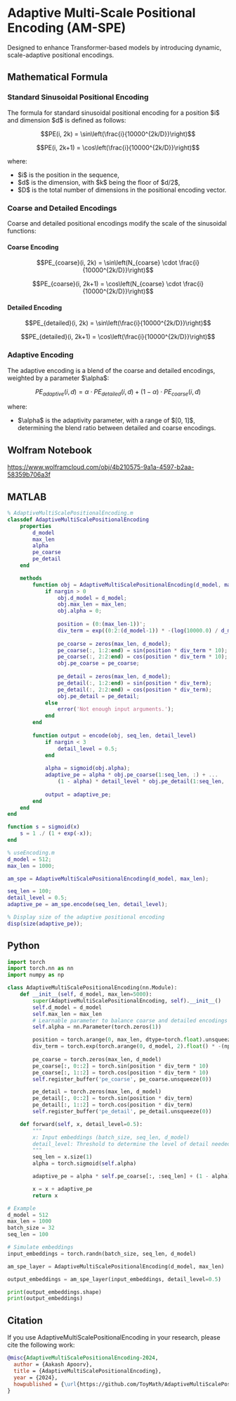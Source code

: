 # Adaptive Multi-Scale Positional Encoding (AM-SPE)
Designed to enhance Transformer-based models by introducing dynamic, scale-adaptive positional encodings.


## Mathematical Formula

### Standard Sinusoidal Positional Encoding

The formula for standard sinusoidal positional encoding for a position $i\$ and dimension $d\$ is defined as follows:

```math
PE(i, 2k) = \sin\left(\frac{i}{10000^{2k/D}}\right)
```

```math
PE(i, 2k+1) = \cos\left(\frac{i}{10000^{2k/D}}\right)
```

where:
- $i\$ is the position in the sequence,
- $d\$ is the dimension, with $k\$ being the floor of $d/2\$,
- $D\$ is the total number of dimensions in the positional encoding vector.

### Coarse and Detailed Encodings

Coarse and detailed positional encodings modify the scale of the sinusoidal functions:

#### Coarse Encoding

```math
PE_{coarse}(i, 2k) = \sin\left(N_{coarse} \cdot \frac{i}{10000^{2k/D}}\right)
```

```math
PE_{coarse}(i, 2k+1) = \cos\left(N_{coarse} \cdot \frac{i}{10000^{2k/D}}\right)
```

#### Detailed Encoding

```math
PE_{detailed}(i, 2k) = \sin\left(\frac{i}{10000^{2k/D}}\right)
```

```math
PE_{detailed}(i, 2k+1) = \cos\left(\frac{i}{10000^{2k/D}}\right)
```

### Adaptive Encoding

The adaptive encoding is a blend of the coarse and detailed encodings, weighted by a parameter $\\alpha\$:

```math
PE_{adaptive}(i, d) = \alpha \cdot PE_{detailed}(i, d) + (1 - \alpha) \cdot PE_{coarse}(i, d)
```

where:
- $\\alpha\$ is the adaptivity parameter, with a range of $\[0, 1]\$, determining the blend ratio between detailed and coarse encodings.



## Wolfram Notebook

https://www.wolframcloud.com/obj/4b210575-9a1a-4597-b2aa-58359b706a3f

## MATLAB

```Matlab
% AdaptiveMultiScalePositionalEncoding.m
classdef AdaptiveMultiScalePositionalEncoding
    properties
        d_model
        max_len
        alpha
        pe_coarse
        pe_detail
    end

    methods
        function obj = AdaptiveMultiScalePositionalEncoding(d_model, max_len)
            if nargin > 0
                obj.d_model = d_model;
                obj.max_len = max_len;
                obj.alpha = 0;
                
                position = (0:(max_len-1))';
                div_term = exp((0:2:(d_model-1)) * -(log(10000.0) / d_model));
                
                pe_coarse = zeros(max_len, d_model);
                pe_coarse(:, 1:2:end) = sin(position * div_term * 10);
                pe_coarse(:, 2:2:end) = cos(position * div_term * 10);
                obj.pe_coarse = pe_coarse;
                
                pe_detail = zeros(max_len, d_model);
                pe_detail(:, 1:2:end) = sin(position * div_term);
                pe_detail(:, 2:2:end) = cos(position * div_term);
                obj.pe_detail = pe_detail;
            else
                error('Not enough input arguments.');
            end
        end
        
        function output = encode(obj, seq_len, detail_level)
            if nargin < 3
                detail_level = 0.5;
            end
            
            alpha = sigmoid(obj.alpha);
            adaptive_pe = alpha * obj.pe_coarse(1:seq_len, :) + ...
                (1 - alpha) * detail_level * obj.pe_detail(1:seq_len, :);
            
            output = adaptive_pe;
        end
    end
end

function s = sigmoid(x)
    s = 1 ./ (1 + exp(-x));
end
```

```Matlab
% useEncoding.m
d_model = 512;
max_len = 1000;

am_spe = AdaptiveMultiScalePositionalEncoding(d_model, max_len);

seq_len = 100;
detail_level = 0.5;
adaptive_pe = am_spe.encode(seq_len, detail_level);

% Display size of the adaptive positional encoding
disp(size(adaptive_pe));

```

## Python

```python
import torch
import torch.nn as nn
import numpy as np

class AdaptiveMultiScalePositionalEncoding(nn.Module):
    def __init__(self, d_model, max_len=5000):
        super(AdaptiveMultiScalePositionalEncoding, self).__init__()
        self.d_model = d_model
        self.max_len = max_len
        # Learnable parameter to balance coarse and detailed encodings
        self.alpha = nn.Parameter(torch.zeros(1))

        position = torch.arange(0, max_len, dtype=torch.float).unsqueeze(1)
        div_term = torch.exp(torch.arange(0, d_model, 2).float() * -(np.log(10000.0) / d_model))
        
        pe_coarse = torch.zeros(max_len, d_model)
        pe_coarse[:, 0::2] = torch.sin(position * div_term * 10)
        pe_coarse[:, 1::2] = torch.cos(position * div_term * 10)
        self.register_buffer('pe_coarse', pe_coarse.unsqueeze(0))

        pe_detail = torch.zeros(max_len, d_model)
        pe_detail[:, 0::2] = torch.sin(position * div_term)
        pe_detail[:, 1::2] = torch.cos(position * div_term)
        self.register_buffer('pe_detail', pe_detail.unsqueeze(0))

    def forward(self, x, detail_level=0.5):
        """
        x: Input embeddings (batch_size, seq_len, d_model)
        detail_level: Threshold to determine the level of detail needed (0 to 1)
        """
        seq_len = x.size(1)
        alpha = torch.sigmoid(self.alpha)

        adaptive_pe = alpha * self.pe_coarse[:, :seq_len] + (1 - alpha) * self.pe_detail[:, :seq_len] * detail_level

        x = x + adaptive_pe
        return x
```

```python
# Example
d_model = 512
max_len = 1000
batch_size = 32
seq_len = 100

# Simulate embeddings
input_embeddings = torch.randn(batch_size, seq_len, d_model)

am_spe_layer = AdaptiveMultiScalePositionalEncoding(d_model, max_len)

output_embeddings = am_spe_layer(input_embeddings, detail_level=0.5)

print(output_embeddings.shape)
print(output_embeddings)
```

## Citation

If you use AdaptiveMultiScalePositionalEncoding in your research, please cite the following work:

```bibtex
@misc{AdaptiveMultiScalePositionalEncoding-2024,
  author = {Aakash Apoorv},
  title = {AdaptiveMultiScalePositionalEncoding},
  year = {2024},
  howpublished = {\url{https://github.com/ToyMath/AdaptiveMultiScalePositionalEncoding}},
}
```
